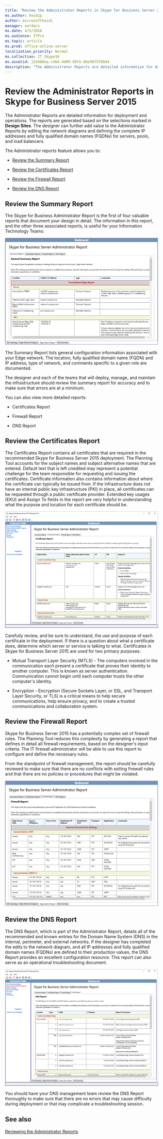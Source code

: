 ```yaml
---
title: "Review the Administrator Reports in Skype for Business Server 2015"
ms.author: heidip
author: microsoftheidi
manager: serdars
ms.date: 4/5/2016
ms.audience: ITPro
ms.topic: article
ms.prod: office-online-server
localization_priority: Normal
ms.collection: IT_Skype16
ms.assetid: 22d480ea-cd64-4d09-99fe-96e997570844
description: "The Administrator Reports are detailed information for deployment and operations. The reports are generated based on the selections marked in Design Sites. The designer can further add value to the Administrator Reports by editing the network diagrams and defining the complete IP addresses and fully qualified domain names (FQDNs) for servers, pools, and load balancers."
---
```


# Review the Administrator Reports in Skype for Business Server 2015
 
The Administrator Reports are detailed information for deployment and operations. The reports are generated based on the selections marked in **Design Sites**. The designer can further add value to the Administrator Reports by editing the network diagrams and defining the complete IP addresses and fully qualified domain names (FQDNs) for servers, pools, and load balancers.
  
The Administrator reports feature allows you to:
  
- [Review the Summary Report](review-the-administrator-reports.md#Summary_report)
    
- [Review the Certificates Report](review-the-administrator-reports.md#Certificates_Report)
    
- [Review the Firewall Report](review-the-administrator-reports.md#Firewall_report)
    
- [Review the DNS Report](review-the-administrator-reports.md#DNS_Report)
    
## Review the Summary Report
<a name="Summary_report"> </a>

The Skype for Business Administrator Report is the first of four valuable reports that document your design in detail. The information in this report, and the other three associated reports, is useful for your Information Technology Teams:
  
![General Summary Admin Report](../../media/General_Summary_Report_Admin_Report.png)
  
The Summary Report lists general configuration information associated with your Edge network. The location, fully qualified domain name (FQDN) and IP address, type of network, and comments specific to a given role are documented.
  
The designer and each of the teams that will deploy, manage, and maintain the infrastructure should review the summary report for accuracy and to make sure that errors are at a minimum.
  
You can also view more detailed reports:
  
- Certificates Report
    
- Firewall Report
    
- DNS Report
    
## Review the Certificates Report
<a name="Certificates_Report"> </a>

The Certificates Report contains all certificates that are required in the recommended Skype for Business Server 2015 deployment. The Planning Tool accounts for the subject names and subject alternative names that are entered. Default text that is left unedited may represent a potential challenge for the team responsible for requesting and issuing the certificates. Certificate information also contains information about where the certificate can typically be issued from. If the infrastructure does not have an internal public key infrastructure (PKI) in place, all certificates can be requested through a public certificate provider. Extended key usages (EKU) and Assign To fields in the report are very helpful in understanding what the purpose and location for each certificate should be. 
  
![Certificates Admin Report](../../media/Certificates_Report_Admin_Report.png)
  
Carefully review, and be sure to understand, the use and purpose of each certificate in the deployment. If there is a question about what a certificate does, determine which server or service is talking to what. Certificates in Skype for Business Server 2015 are used for two primary purposes:
  
- Mutual Transport Layer Security (MTLS) - The computers involved in the communication each present a certificate that proves their identity to another computer. This is known as server authentication. Communication cannot begin until each computer trusts the other computer's identity.
    
- Encryption - Encryption (Secure Sockets Layer, or SSL, and Transport Layer Security, or TLS) is a critical means to help secure communications, help ensure privacy, and to create a trusted communications and collaboration system.
    
## Review the Firewall Report
<a name="Firewall_report"> </a>

Skype for Business Server 2015 has a potentially complex set of firewall rules. The Planning Tool reduces this complexity by generating a report that defines in detail all firewall requirements, based on the designer's input criteria. The IT firewall administrator will be able to use this report to configure and define the necessary rules.
  
From the standpoint of firewall management, the report should be carefully reviewed to make sure that there are no conflicts with exiting firewall rules and that there are no policies or procedures that might be violated.
  
![Firewall Admin Report](../../media/Firewall_Report_Admin_Report.png)
  
## Review the DNS Report
<a name="DNS_Report"> </a>

The DNS Report, which is part of the Administrator Report, details all of the recommended and known entries for the Domain Name System (DNS) in the internal, perimeter, and external networks. If the designer has completed the edits to the network diagram, and all IP addresses and fully qualified domain names (FQDNs) are defined to their production values, the DNS Report provides an excellent configuration resource. This report can also serve as an operational troubleshooting document.
  
![DNS Admin Report](../../media/DNS_Report_Admin_Report.png)
  
You should have your DNS management team review the DNS Report thoroughly to make sure that there are no errors that may cause difficulty during deployment or that may complicate a troubleshooting session.
  
## See also
<a name="DNS_Report"> </a>

#### 

[Reviewing the Administrator Reports](http://technet.microsoft.com/library/1dee56a9-a033-4201-9765-e3469bd7d3e3.aspx)

